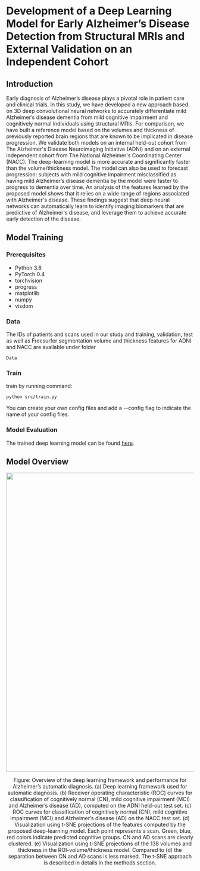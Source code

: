 # Development of a Deep Learning Model for Early Alzheimer’s Disease Detection from Structural MRIs and External Validation on an Independent Cohort 

## Introduction
Early diagnosis of Alzheimer’s disease plays a pivotal role in patient care and clinical trials. In this study, we have developed a new approach based on 3D deep convolutional neural networks to accurately differentiate mild Alzheimer’s disease dementia from mild cognitive impairment and cognitively normal individuals using structural MRIs. For comparison, we have built a reference model based on the volumes and thickness of previously reported brain regions that are known to be implicated in disease progression. We validate both models on an internal held-out cohort from The Alzheimer's Disease Neuroimaging Initiative (ADNI) and on an external independent cohort from The National Alzheimer's Coordinating Center (NACC). The deep-learning model is more accurate and significantly faster than the volume/thickness model. The model can also be used to forecast progression: subjects with mild cognitive impairment misclassified as having mild Alzheimer’s disease dementia by the model were faster to progress to dementia over time. An analysis of the features learned by the proposed model shows that it relies on a wide range of regions associated with Alzheimer's disease. These findings suggest that deep neural networks can automatically learn to identify imaging biomarkers that are predictive of Alzheimer's disease, and leverage them to achieve accurate early detection of the disease.

## Model Training


### Prerequisites

- Python 3.6
- PyTorch 0.4
- torchvision
- progress
- matplotlib
- numpy
- visdom


### Data

The IDs of patients and scans used in our study and training, validation, test as well as Freesurfer segmentation volume and thickness features for ADNI and NACC are available under folder

```
Data
```


### Train

train by running command:

```
python src/train.py
```
You can create your own config files and add a --config flag to indicate the name of your config files.


### Model Evaluation
The trained deep learning model can be found [here](https://drive.google.com/file/d/1zU21Kin9kXg_qmj7w_u5dGOjXf1D5fa7/view?usp=sharing).



## Model Overview

<p float="left" align="center">
<img src="overview.png" width="800" /> 
<figcaption align="center">
Figure: Overview of the deep learning framework and performance for Alzheimer’s automatic diagnosis. (a) Deep learning framework used for automatic diagnosis. (b) Receiver operating characteristic (ROC) curves for classification of cognitively normal (CN), mild cognitive impairment (MCI) and Alzheimer’s disease (AD), computed on the ADNI held-out test set. (c) ROC curves for classification of cognitively normal (CN), mild cognitive impairment (MCI) and Alzheimer’s disease (AD) on the NACC test set. (d) Visualization using t-SNE projections of the features computed by the proposed deep-learning model. Each point represents a scan. Green, blue, red colors indicate predicted cognitive groups. CN and AD scans are clearly clustered. (e) Visualization using t-SNE projections of the 138 volumes and thickness in the ROI-volume/thickness model. Compared to (d) the separation between CN and AD scans is less marked. The t-SNE approach is described in details in the methods section.

